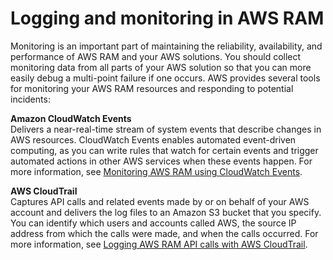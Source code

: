 # Logging and monitoring in AWS RAM<a name="security-monitoring"></a>

Monitoring is an important part of maintaining the reliability, availability, and performance of AWS RAM and your AWS solutions\. You should collect monitoring data from all parts of your AWS solution so that you can more easily debug a multi\-point failure if one occurs\. AWS provides several tools for monitoring your AWS RAM resources and responding to potential incidents:

**Amazon CloudWatch Events**  
Delivers a near\-real\-time stream of system events that describe changes in AWS resources\. CloudWatch Events enables automated event\-driven computing, as you can write rules that watch for certain events and trigger automated actions in other AWS services when these events happen\. For more information, see [Monitoring AWS RAM using CloudWatch Events](using-cloudwatch-events.md)\.

**AWS CloudTrail**  
Captures API calls and related events made by or on behalf of your AWS account and delivers the log files to an Amazon S3 bucket that you specify\. You can identify which users and accounts called AWS, the source IP address from which the calls were made, and when the calls occurred\. For more information, see [Logging AWS RAM API calls with AWS CloudTrail](cloudtrail-logging.md)\.